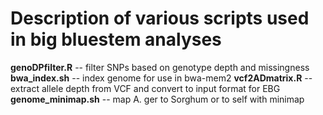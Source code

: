 # Description of various scripts used in big bluestem analyses

**genoDPfilter.R** -- filter SNPs based on genotype depth and missingness 
**bwa_index.sh** -- index genome for use in bwa-mem2
**vcf2ADmatrix.R** -- extract allele depth from VCF and convert to input format for EBG
**genome_minimap.sh** -- map A. ger to Sorghum or to self with minimap

